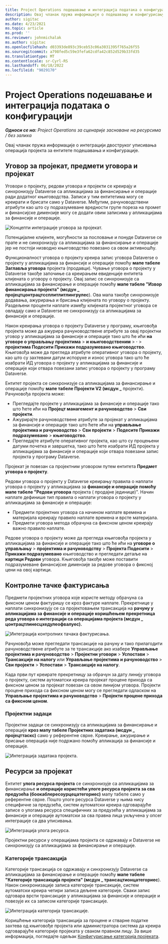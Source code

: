 ```yaml
---
title: Project Operations подешавање и интеграција података о конфигурацији
description: Овај чланак пружа информације о подешавању и конфигурисању мапа двоструког писања операција пројекта.
author: sigitac
ms.date: 4/23/2021
ms.topic: article
ms.prod: ''
ms.reviewer: johnmichalak
ms.author: sigitac
ms.openlocfilehash: d03393de893c39ceb53c06a3031395f765a26f55
ms.sourcegitcommit: a798fed5c59e3fefa62cdfa42c852d529b33fd35
ms.translationtype: MT
ms.contentlocale: sr-Cyrl-RS
ms.lasthandoff: 06/18/2022
ms.locfileid: "9029170"
---
```

# <a name="project-operations-setup-and-configuration-data-integration"></a>Project Operations подешавање и интеграција података о конфигурацији

_**Односи се на:** Project Operations за сценарије засноване на ресурсима / без залиха_

Овај чланак пружа информације о интеграцији двоструког уписивања операција пројекта за ентитете подешавања и конфигурације.

## <a name="project-contracts-contract-lines-and-projects"></a>Уговор за пројекат, предмети уговора и пројекат

Уговори о пројекту, редови уговора и пројекти се креирају и синхронизују Dataverse са апликацијама за финансирање и операције ради додатног књиговодства. Записи у тим ентитетима могу се креирати и брисати само у Dataverse. Међутим, рачуноводствени атрибути као што су подразумеване вредности групе пореза на промет и финансијске димензије могу се додати овим записима у апликацијама за финансије и операције.

  ![Концепти интеграције уговора за пројекат.](./media/1ProjectContract.jpg)

Потенцијалне клијенте, могућности за пословање и понуде Dataverse се прате и не синхронизују са апликацијама за финансирање и операције јер не постоји низводно књиговодство повезано са овом активношћу.

Функционалност уговора о пројекту креира запис уговора Dataverse о пројекту у апликацијама за финансије и операције помоћу **мапе табеле Заглавља уговора** пројекта (продавци). Чување уговора о пројекту у Dataverse такође започиње са креирањем евиденције ентитета клијената о уговору о пројекту. Овај запис се синхронизује са апликацијама за финансирање и операције помоћу **мапе табеле "Извор финансирања пројекта" (мсдyн \_ пројецтцонтрацтссплитлитлингрулес**). Ова мапа такође синхронизује додавања, ажурирања и брисања клијената по уговору о пројекту. Раздељени проценти наплате између клијената пројектног уговора се овладају само и Dataverse не синхронизују са апликацијама за финансије и операције.

Након креирања уговора о пројекту Dataverse у програму, књиговођа пројекта може да ажурира рачуноводствене атрибуте за овај пројектни уговор у апликацијама за финансије и операције тако што ће ићи **на уговоре о управљању пројектима** > **и књиговодственим** > **·** > **пројектима Подесити Прикажи подразумевано књиговодство**. Књиговођа може да прегледа атрибуте оперативног уговора о пројекту, као што су захтевани датум испоруке и износ уговора тако што ће изабрати ИД уговора о пројекту у апликацијама за финансије и операције који отвара повезани запис уговора о пројекту у програму Dataverse.

Ентитет пројекта се синхронизује са апликацијама за финансирање и операције помоћу **мапе табеле Пројекти V2 (мсдyн \_** пројекти). Рачуновођа пројекта може:

  - Прегледајте пројекте у апликацијама за финансије и операције тако што ћете ићи на **Пројецт манагемент и рачуноводство** > **Сви пројекти**. 
  - Ажурирајте рачуноводствене атрибуте за пројекат у апликацијама за финансије и операције тако што ћете ићи на **управљање пројектима и рачуноводство** > **Сви пројекти** > **Подесите Прикажи подразумевано** > **књиговодство**.  
  - Прегледајте атрибуте оперативног пројекта, као што су процењени датуми почетка и завршетка, тако што ћете изабрати ИД пројекта у апликацијама за финансије и операције који отвара повезани запис пројекта у програму Dataverse.

Пројекат је повезан са пројектним уговором путем ентитета **Предмет уговора о пројекту**.

Редови уговора о пројекту у Dataverse креирању правила о наплати уговора о пројекту у апликацијама за **финансије и операције помоћу мапе табеле "Редови уговора** пројекта ( продајне јединице)". Начин наплате дефинише тип правила о наплати уговора о пројекту у апликацијама за финансије и операције:

  - Предмети пројектних уговора са начином наплате времена и материјала креирају правило наплате времена и врсте материјала.
  - Предмети уговора метода обрачуна са фиксном ценом креирају важно правило наплате.

Редове уговора о пројекту може да прегледа књиговођа пројекта у апликацијама за финансије и операције тако што ће ићи на **уговоре о управљању** > **пројектима и рачуноводству** > **Пројекта Подесити** > **Прикажи подразумевано** књиговодство и прегледати детаље на **картици Редови** уговора. Књиговођа такође може поставити подразумеване финансијске димензије за редове уговора о фиксној цени на овој картици.

## <a name="billing-milestones"></a>Контролне тачке фактурисања

Предмети пројектних уговора које користе методу обрачуна са фиксном ценом фактуришу се кроз фактуре наплате. Прекретнице у наплати синхронизују се са пројектовањем трансакција на **рачуну у апликацијама за финансије и операције коришћењем прекретница реда уговора о интеграцији са операцијама пројекта (мсдyн \_ цонтрацтлинесцхедулеофвалуес).**

  ![Интеграција контролних тачака фактурисања.](./media/2Milestones.jpg)

Рачуновођа може прегледати трансакције на рачуну и тако прилагодити рачуноводствене атрибуте за те трансакције ако изабере **Управљање пројектима и рачуноводство** > **Пројектни уговори** > **Успостави** > **Трансакције на налогу** или **Управљање пројектима и рачуноводство** > **Сви пројекти** > **Успостави** > **Трансакције на налогу**.

Када први пут креирате прекретницу за обрачун за дату линију уговора о пројекту, систем аутоматски креира пројекат процене прихода са фиксном ценом за пројекат повезан са овом линијом уговора. Пројекти процене прихода са фиксном ценом могу се прегледати одласком на **Управљање пројектима и рачуноводство** > **Пројекти процене прихода са фиксном ценом**.

### <a name="project-tasks"></a>Пројектни задаци

Пројектни задаци се синхронизују са апликацијама за финансирање и операције **кроз мапу табеле Пројектних задатака (мсдyн \_ пројецттаскс)** само у референтне сврхе. Креирање, ажурирање и брисање операција није подржано помоћу апликација за финансије и операције.

  ![Интеграција задатака пројекта.](./media/3Tasks.jpg)

## <a name="project-resources"></a>Ресурси за пројекат

Ентитет **улога ресурса пројекта** се синхронизује са апликацијама за финансирање **и операције користећи улоге ресурса пројекта за сва предузећа (боокаблересоурцецатегориес)** мапу табеле само у референтне сврхе. Пошто улоге ресурса Dataverse у њима нису специфичне за предузећа, систем аутоматски креира одговарајуће записе о улогама ресурса специфичних за предузећа у апликацијама за финансије и операције аутоматски за сва правна лица укључена у опсег интеграције са два уписивања.

![Интеграција улога ресурса.](./media/5Resources.jpg)

Пројектни ресурси у операцијама пројекта се одржавају и Dataverse не синхронизују са апликацијама за финансирање и операције.

### <a name="transaction-categories"></a>Категорије трансакција

Категорије трансакција се одржавају и синхронизују Dataverse са апликацијама за финансирање и операције помоћу **мапе табеле "Категорије трансакција пројекта" (мсдyн \_ трансацтионцатегориес**). Након синхронизације записа категорије трансакције, систем аутоматски креира четири записа дељене категорије. Сваки запис одговара врсти трансакције у апликацијама за финансије и операције и повезује их са записом категорије трансакције.

![Интеграција категорија трансакције.](./media/4TransactionCategories.jpg)

Коришћење категорија трансакција за процене и стварне податке захтева од књиговође пројекта или администратора система да креира одговарајуће категорије пројеката у сваком правном лицу. За више информација, погледајте одељак [Конфигурисање категорија пројеката](../project-accounting/configure-project-categories.md).
